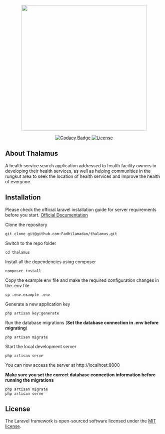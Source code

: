 <p align="center">
<img src="https://res.cloudinary.com/dtfbvvkyp/image/upload/v1566331377/laravel-logolockup-cmyk-red.svg" width="400">
</p>

<p align="center">
<a href="https://app.codacy.com/manual/Fadhilamadan/thalamus?utm_source=github.com&utm_medium=referral&utm_content=Fadhilamadan/thalamus&utm_campaign=Badge_Grade_Dashboard"><img src="https://api.codacy.com/project/badge/Grade/57e45cefabb44bfa842231ab6d77a154" alt="Codacy Badge"></a>
<a href="https://packagist.org/packages/laravel/framework"><img src="https://poser.pugx.org/laravel/framework/license.svg" alt="License"></a>
</p>

## About Thalamus

A health service search application addressed to health facility owners in developing their health services, as well as helping communities in the rungkut area to seek the location of health services and improve the health of everyone.

## Installation

Please check the official laravel installation guide for server requirements before you start. [Official Documentation](https://laravel.com/docs/5.5/installation#installation)

Clone the repository

    git clone git@github.com:Fadhilamadan/thalamus.git

Switch to the repo folder

    cd thalamus

Install all the dependencies using composer

    composer install

Copy the example env file and make the required configuration changes in the .env file

    cp .env.example .env

Generate a new application key

    php artisan key:generate

Run the database migrations (**Set the database connection in .env before migrating**)

    php artisan migrate

Start the local development server

    php artisan serve

You can now access the server at http://localhost:8000
    
**Make sure you set the correct database connection information before running the migrations**

    php artisan migrate
    php artisan serve
    
## License

The Laravel framework is open-sourced software licensed under the [MIT license](https://opensource.org/licenses/MIT).
